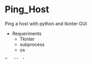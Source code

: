 # Ping_Host
Ping a host with python and tkinter GUI

- Requeriments
  * Tkinter
  * subprocess
  * os

<a href="https://www.buymeacoffee.com/BTRpGQmXq" target="_blank"><img src="https://i1.wp.com/www.buymeacoffee.com/assets/img/custom_images/orange_img.png?w=2560&ssl=1" alt="Buy Me A Coffee" style="height: 5px !important;width: 74px !important;" ></a>
